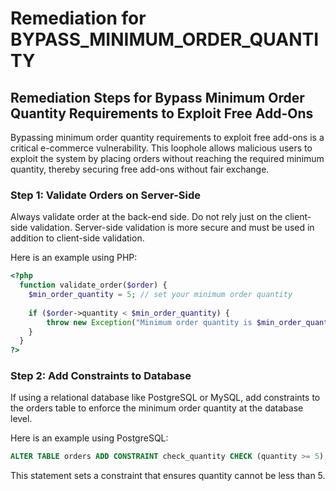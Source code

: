 # Remediation for BYPASS_MINIMUM_ORDER_QUANTITY

## Remediation Steps for Bypass Minimum Order Quantity Requirements to Exploit Free Add-Ons

Bypassing minimum order quantity requirements to exploit free add-ons is a critical e-commerce vulnerability. This loophole allows malicious users to exploit the system by placing orders without reaching the required minimum quantity, thereby securing free add-ons without fair exchange. 

### Step 1: Validate Orders on Server-Side
Always validate order at the back-end side. Do not rely just on the client-side validation. Server-side validation is more secure and must be used in addition to client-side validation.

Here is an example using PHP:

```php
<?php
  function validate_order($order) {
    $min_order_quantity = 5; // set your minimum order quantity
    
    if ($order->quantity < $min_order_quantity) {
        throw new Exception("Minimum order quantity is $min_order_quantity");
    }
  }
?>
```

### Step 2: Add Constraints to Database
If using a relational database like PostgreSQL or MySQL, add constraints to the orders table to enforce the minimum order quantity at the database level.

Here is an example using PostgreSQL:

```sql
ALTER TABLE orders ADD CONSTRAINT check_quantity CHECK (quantity >= 5);
```
This statement sets a constraint that ensures quantity cannot be less than 5.
